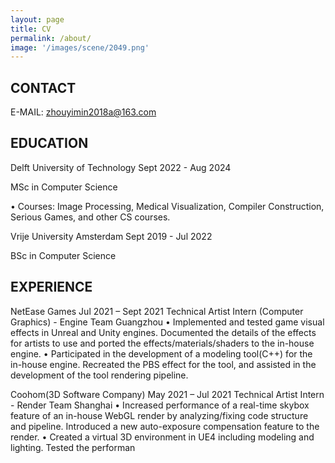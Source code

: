 ```yaml
---
layout: page
title: CV
permalink: /about/
image: '/images/scene/2049.png'
---
```

## CONTACT
E-MAIL: zhouyimin2018a@163.com

## EDUCATION
Delft University of Technology Sept 2022 - Aug 2024

MSc in Computer Science

• Courses: Image Processing, Medical Visualization, Compiler Construction, Serious Games, and other CS
courses.

Vrije University Amsterdam Sept 2019 - Jul 2022

BSc in Computer Science

## EXPERIENCE
NetEase Games Jul 2021 – Sept 2021
Technical Artist Intern (Computer Graphics) - Engine Team Guangzhou
• Implemented and tested game visual effects in Unreal and Unity engines. Documented the details of
the effects for artists to use and ported the effects/materials/shaders to the in-house engine.
• Participated in the development of a modeling tool(C++) for the in-house engine. Recreated the PBS
effect for the tool, and assisted in the development of the tool rendering pipeline.

Coohom(3D Software Company) May 2021 – Jul 2021
Technical Artist Intern - Render Team Shanghai
• Increased performance of a real-time skybox feature of an in-house WebGL render by
analyzing/fixing code structure and pipeline. Introduced a new auto-exposure compensation feature to
the render.
• Created a virtual 3D environment in UE4 including modeling and lighting. Tested the performan

<!-- <div class="gallery-box">
  <div class="gallery">
    <img src="/images/102.jpg">
    <img src="/images/105.jpg">
    <img src="/images/107.jpg">
  </div>
  <em>Gallery / <a href="https://unsplash.com/" target="_blank">Unsplash</a></em>
</div> -->

<!-- <p><iframe src="https://www.youtube.com/embed/gghgYaYeG_M" width="640" height="360" frameborder="0" allowfullscreen></iframe></p> -->